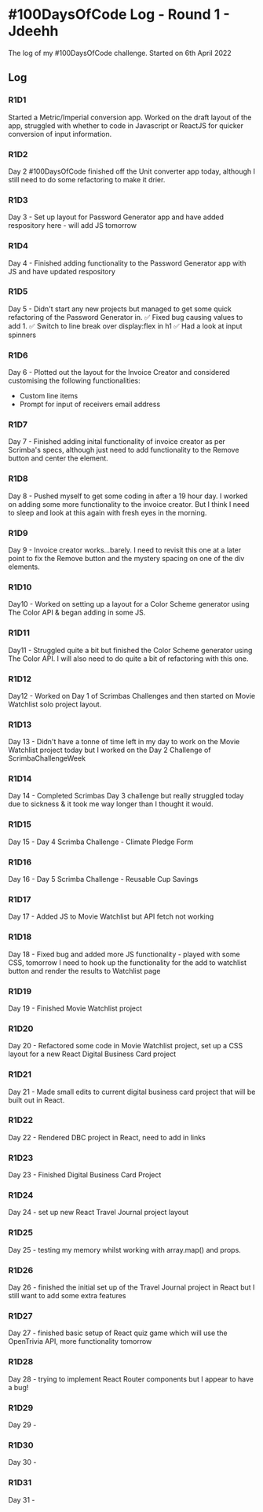 # #100DaysOfCode Log - Round 1 - Jdeehh

The log of my #100DaysOfCode challenge. Started on 6th April 2022
## Log

### R1D1 
Started a Metric/Imperial conversion app. Worked on the draft layout of the app, struggled with whether to code in Javascript or ReactJS for quicker conversion of input information.

### R1D2
Day 2 #100DaysOfCode finished off the Unit converter app today, although I still need to do some refactoring to make it drier.

### R1D3
Day 3 - Set up layout for Password Generator app and have added respository here - will add JS tomorrow

### R1D4
Day 4 - Finished adding functionality to the Password Generator app with JS and have updated respository

### R1D5
Day 5 - Didn't start any new projects but managed to get some quick refactoring of the Password Generator in.
✅ Fixed bug causing values to add 1.
✅ Switch to line break over display:flex in h1
✅ Had a look at input spinners

### R1D6
Day 6 - Plotted out the layout for the Invoice Creator and considered customising the following functionalities:
- Custom line items
- Prompt for input of receivers email address

### R1D7
Day 7 - Finished adding inital functionality of invoice creator as per Scrimba's specs, although just need to add functionality to the Remove button and center the element.

### R1D8
Day 8 - Pushed myself to get some coding in after a 19 hour day. I worked on adding some more functionality to the invoice creator. But I think I need to sleep and look at this again with fresh eyes in the morning.

### R1D9
Day 9 - Invoice creator works...barely. I need to revisit this one at a later point to fix the Remove button and the mystery spacing on one of the div elements.

### R1D10
Day10 - Worked on setting up a layout for a Color Scheme generator using The Color API & began adding in some JS.

### R1D11
Day11 - Struggled quite a bit but finished the Color Scheme generator using The Color API. I will also need to do quite a bit of refactoring with this one.

### R1D12

Day12 - Worked on Day 1 of Scrimbas Challenges and then started on Movie Watchlist solo project layout.

### R1D13

Day 13 -  Didn't have a tonne of time left in my day to work on the Movie Watchlist project today but I worked on the Day 2 Challenge of ScrimbaChallengeWeek

### R1D14

Day 14 - Completed Scrimbas Day 3 challenge but really struggled today due to sickness & it took me way longer than I thought it would.

### R1D15

Day 15 - Day 4 Scrimba Challenge - Climate Pledge Form

### R1D16

Day 16 - Day 5 Scrimba Challenge - Reusable Cup Savings

### R1D17

Day 17 - Added JS to Movie Watchlist but API fetch not working

### R1D18

Day 18 - Fixed bug and added more JS functionality - played with some CSS, tomorrow I need to hook up the functionality for the add to watchlist button and render the results to Watchlist page


### R1D19
Day 19 - Finished Movie Watchlist project

### R1D20
Day 20 - Refactored some code in Movie Watchlist project, set up a CSS layout for a new React Digital Business Card project

### R1D21
Day 21 - Made small edits to current digital business card project that will be built out in React.

### R1D22
Day 22 - Rendered DBC project in React, need to add in links

### R1D23
Day 23 - Finished Digital Business Card Project

### R1D24
Day 24 -  set up new React Travel Journal project layout

### R1D25

Day 25 - testing my memory whilst working with array.map() and props.

### R1D26

Day 26 - finished the initial set up of the Travel Journal project in React but I still want to add some extra features

### R1D27

Day 27 - finished basic setup of React quiz game which will use the OpenTrivia API, more functionality tomorrow

### R1D28

Day 28 - trying to implement React Router components but I appear to have a bug!

### R1D29

Day 29 -

### R1D30

Day 30 -

### R1D31

Day 31 -

